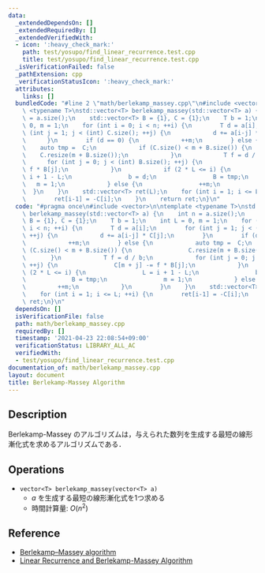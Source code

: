 ```yaml
---
data:
  _extendedDependsOn: []
  _extendedRequiredBy: []
  _extendedVerifiedWith:
  - icon: ':heavy_check_mark:'
    path: test/yosupo/find_linear_recurrence.test.cpp
    title: test/yosupo/find_linear_recurrence.test.cpp
  _isVerificationFailed: false
  _pathExtension: cpp
  _verificationStatusIcon: ':heavy_check_mark:'
  attributes:
    links: []
  bundledCode: "#line 2 \"math/berlekamp_massey.cpp\"\n#include <vector>\n\ntemplate\
    \ <typename T>\nstd::vector<T> berlekamp_massey(std::vector<T> a) {\n    int n\
    \ = a.size();\n    std::vector<T> B = {1}, C = {1};\n    T b = 1;\n    int L =\
    \ 0, m = 1;\n    for (int i = 0; i < n; ++i) {\n        T d = a[i];\n        for\
    \ (int j = 1; j < (int) C.size(); ++j) {\n            d += a[i-j] * C[j];\n  \
    \      }\n        if (d == 0) {\n            ++m;\n        } else {\n        \
    \    auto tmp =  C;\n            if (C.size() < m + B.size()) {\n            \
    \    C.resize(m + B.size());\n            }\n            T f = d / b;\n      \
    \      for (int j = 0; j < (int) B.size(); ++j) {\n                C[m + j] -=\
    \ f * B[j];\n            }\n            if (2 * L <= i) {\n                L =\
    \ i + 1 - L;\n                b = d;\n                B = tmp;\n             \
    \   m = 1;\n            } else {\n                ++m;\n            }\n      \
    \  }\n    }\n    std::vector<T> ret(L);\n    for (int i = 1; i <= L; ++i) {\n\
    \        ret[i-1] = -C[i];\n    }\n    return ret;\n}\n"
  code: "#pragma once\n#include <vector>\n\ntemplate <typename T>\nstd::vector<T>\
    \ berlekamp_massey(std::vector<T> a) {\n    int n = a.size();\n    std::vector<T>\
    \ B = {1}, C = {1};\n    T b = 1;\n    int L = 0, m = 1;\n    for (int i = 0;\
    \ i < n; ++i) {\n        T d = a[i];\n        for (int j = 1; j < (int) C.size();\
    \ ++j) {\n            d += a[i-j] * C[j];\n        }\n        if (d == 0) {\n\
    \            ++m;\n        } else {\n            auto tmp =  C;\n            if\
    \ (C.size() < m + B.size()) {\n                C.resize(m + B.size());\n     \
    \       }\n            T f = d / b;\n            for (int j = 0; j < (int) B.size();\
    \ ++j) {\n                C[m + j] -= f * B[j];\n            }\n            if\
    \ (2 * L <= i) {\n                L = i + 1 - L;\n                b = d;\n   \
    \             B = tmp;\n                m = 1;\n            } else {\n       \
    \         ++m;\n            }\n        }\n    }\n    std::vector<T> ret(L);\n\
    \    for (int i = 1; i <= L; ++i) {\n        ret[i-1] = -C[i];\n    }\n    return\
    \ ret;\n}\n"
  dependsOn: []
  isVerificationFile: false
  path: math/berlekamp_massey.cpp
  requiredBy: []
  timestamp: '2021-04-23 22:08:54+09:00'
  verificationStatus: LIBRARY_ALL_AC
  verifiedWith:
  - test/yosupo/find_linear_recurrence.test.cpp
documentation_of: math/berlekamp_massey.cpp
layout: document
title: Berlekamp-Massey Algorithm
---
```


## Description

Berlekamp-Massey のアルゴリズムは，与えられた数列を生成する最短の線形漸化式を求めるアルゴリズムである．

## Operations

- `vector<T> berlekamp_massey(vector<T> a)`
    - $a$ を生成する最短の線形漸化式を1つ求める
    - 時間計算量: $O(n^2)$

## Reference

- [Berlekamp–Massey algorithm](https://en.wikipedia.org/wiki/Berlekamp%E2%80%93Massey_algorithm)
- [Linear Recurrence and Berlekamp-Massey Algorithm](https://codeforces.com/blog/entry/61306?f0a28=1)
